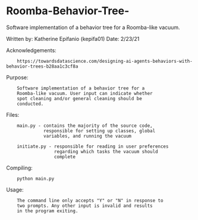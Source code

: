 # Roomba-Behavior-Tree-
Software implementation of a behavior tree for a Roomba-like vacuum.


Written by:      Katherine Epifanio (kepifa01)
Date:            2/23/21


Acknowledgements:

        https://towardsdatascience.com/designing-ai-agents-behaviors-with-behavior-trees-b28aa1c3cf8a

Purpose:

        Software implementation of a behavior tree for a
        Roomba-like vacuum. User input can indicate whether
        spot cleaning and/or general cleaning should be
        conducted.

Files:

        main.py - contains the majority of the source code,
                  responsible for setting up classes, global
                  variables, and running the vacuum

        initiate.py - responsible for reading in user preferences
                      regarding which tasks the vacuum should
                      complete

Compiling:

        python main.py

Usage:

        The command line only accepts "Y" or "N" in response to
        two prompts. Any other input is invalid and results
        in the program exiting.
